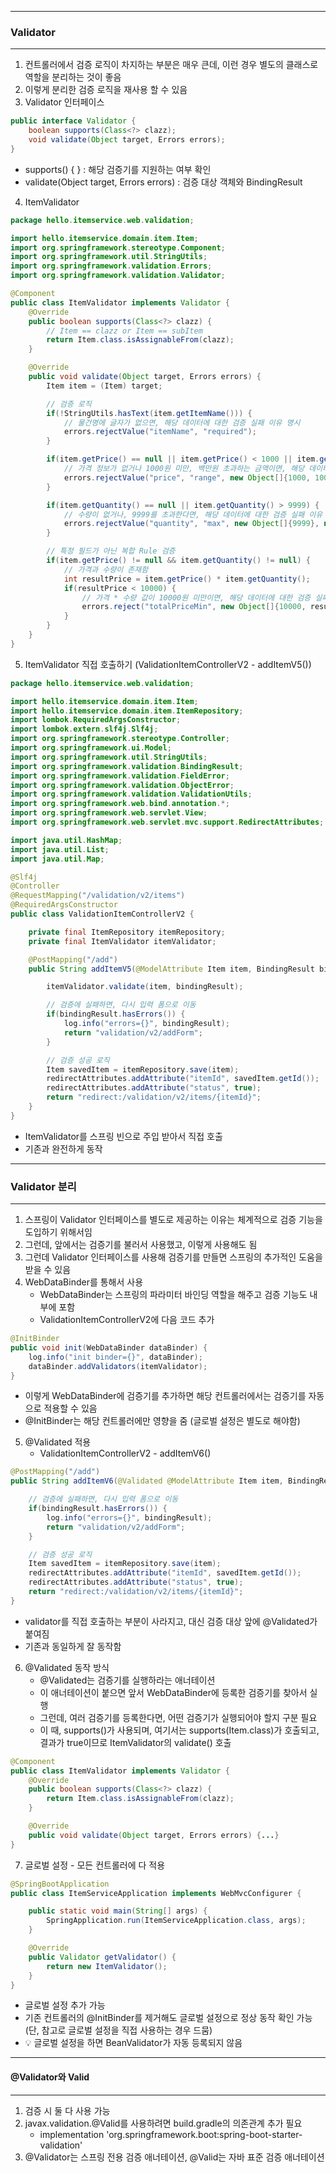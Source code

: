-----
### Validator
-----
1. 컨트롤러에서 검증 로직이 차지하는 부분은 매우 큰데, 이런 경우 별도의 클래스로 역할을 분리하는 것이 좋음
2. 이렇게 분리한 검증 로직을 재사용 할 수 있음
3. Validator 인터페이스
```java
public interface Validator {
    boolean supports(Class<?> clazz);
    void validate(Object target, Errors errors); 
}
```
  - supports() { } : 해당 검증기를 지원하는 여부 확인
  - validate(Object target, Errors errors) : 검증 대상 객체와 BindingResult
    
4. ItemValidator
```java
package hello.itemservice.web.validation;

import hello.itemservice.domain.item.Item;
import org.springframework.stereotype.Component;
import org.springframework.util.StringUtils;
import org.springframework.validation.Errors;
import org.springframework.validation.Validator;

@Component
public class ItemValidator implements Validator {
    @Override
    public boolean supports(Class<?> clazz) {
        // Item == clazz or Item == subItem
        return Item.class.isAssignableFrom(clazz);
    }

    @Override
    public void validate(Object target, Errors errors) {
        Item item = (Item) target;

        // 검증 로직
        if(!StringUtils.hasText(item.getItemName())) {
            // 물건명에 글자가 없으면, 해당 데이터에 대한 검증 실패 이유 명시
            errors.rejectValue("itemName", "required");
        }

        if(item.getPrice() == null || item.getPrice() < 1000 || item.getPrice() > 1000000) {
            // 가격 정보가 없거나 1000원 미만, 백만원 초과하는 금액이면, 해당 데이터에 대한 검증 실패 이유 명시
            errors.rejectValue("price", "range", new Object[]{1000, 1000000}, null);
        }

        if(item.getQuantity() == null || item.getQuantity() > 9999) {
            // 수량이 없거나, 9999를 초과한다면, 해당 데이터에 대한 검증 실패 이유 명시
            errors.rejectValue("quantity", "max", new Object[]{9999}, null);
        }

        // 특정 필드가 아닌 복합 Rule 검증
        if(item.getPrice() != null && item.getQuantity() != null) {
            // 가격과 수량이 존재함
            int resultPrice = item.getPrice() * item.getQuantity();
            if(resultPrice < 10000) {
                // 가격 * 수량 값이 10000원 미만이면, 해당 데이터에 대한 검증 실패 이유 명시
                errors.reject("totalPriceMin", new Object[]{10000, resultPrice}, null);
            }
        }
    }
}
```

5. ItemValidator 직접 호출하기 (ValidationItemControllerV2 - addItemV5())
```java
package hello.itemservice.web.validation;

import hello.itemservice.domain.item.Item;
import hello.itemservice.domain.item.ItemRepository;
import lombok.RequiredArgsConstructor;
import lombok.extern.slf4j.Slf4j;
import org.springframework.stereotype.Controller;
import org.springframework.ui.Model;
import org.springframework.util.StringUtils;
import org.springframework.validation.BindingResult;
import org.springframework.validation.FieldError;
import org.springframework.validation.ObjectError;
import org.springframework.validation.ValidationUtils;
import org.springframework.web.bind.annotation.*;
import org.springframework.web.servlet.View;
import org.springframework.web.servlet.mvc.support.RedirectAttributes;

import java.util.HashMap;
import java.util.List;
import java.util.Map;

@Slf4j
@Controller
@RequestMapping("/validation/v2/items")
@RequiredArgsConstructor
public class ValidationItemControllerV2 {

    private final ItemRepository itemRepository;
    private final ItemValidator itemValidator;

    @PostMapping("/add")
    public String addItemV5(@ModelAttribute Item item, BindingResult bindingResult, RedirectAttributes redirectAttributes, Model model) {

        itemValidator.validate(item, bindingResult);

        // 검증에 실패하면, 다시 입력 폼으로 이동
        if(bindingResult.hasErrors()) {
            log.info("errors={}", bindingResult);
            return "validation/v2/addForm";
        }

        // 검증 성공 로직
        Item savedItem = itemRepository.save(item);
        redirectAttributes.addAttribute("itemId", savedItem.getId());
        redirectAttributes.addAttribute("status", true);
        return "redirect:/validation/v2/items/{itemId}";
    }
}
```
  - ItemValidator를 스프링 빈으로 주입 받아서 직접 호출
  - 기존과 완전하게 동작

-----
### Validator 분리
-----
1. 스프링이 Validator 인터페이스를 별도로 제공하는 이유는 체계적으로 검증 기능을 도입하기 위해서임
2. 그런데, 앞에서는 검증기를 불러서 사용했고, 이렇게 사용해도 됨
3. 그런데 Validator 인터페이스를 사용해 검증기를 만들면 스프링의 추가적인 도움을 받을 수 있음
4. WebDataBinder를 통해서 사용
   - WebDataBinder는 스프링의 파라미터 바인딩 역할을 해주고 검증 기능도 내부에 포함
   - ValidationItemControllerV2에 다음 코드 추가
```java
@InitBinder
public void init(WebDataBinder dataBinder) {
    log.info("init binder={}", dataBinder);
    dataBinder.addValidators(itemValidator);
}
```
  - 이렇게 WebDataBinder에 검증기를 추가하면 해당 컨트롤러에서는 검증기를 자동으로 적용할 수 있음
  - @InitBinder는 해당 컨트롤러에만 영향을 줌 (글로벌 설정은 별도로 해야함)

5. @Validated 적용
   - ValidationItemControllerV2 - addItemV6()
```java
@PostMapping("/add")
public String addItemV6(@Validated @ModelAttribute Item item, BindingResult bindingResult, RedirectAttributes redirectAttributes) {

    // 검증에 실패하면, 다시 입력 폼으로 이동
    if(bindingResult.hasErrors()) {
        log.info("errors={}", bindingResult);
        return "validation/v2/addForm";
    }

    // 검증 성공 로직
    Item savedItem = itemRepository.save(item);
    redirectAttributes.addAttribute("itemId", savedItem.getId());
    redirectAttributes.addAttribute("status", true);
    return "redirect:/validation/v2/items/{itemId}";
}
```
  - validator를 직접 호출하는 부분이 사라지고, 대신 검증 대상 앞에 @Validated가 붙여짐
  - 기존과 동일하게 잘 동작함

6. @Validated 동작 방식
   - @Validated는 검증기를 실행하라는 애너테이션
   - 이 애너테이션이 붙으면 앞서 WebDataBinder에 등록한 검증기를 찾아서 실행
   - 그런데, 여러 검증기를 등록한다면, 어떤 검증기가 실행되어야 할지 구분 필요
   - 이 때, supports()가 사용되며, 여기서는 supports(Item.class)가 호출되고, 결과가 true이므로 ItemValidator의 validate() 호출
```java
@Component
public class ItemValidator implements Validator { 
    @Override
    public boolean supports(Class<?> clazz) { 
        return Item.class.isAssignableFrom(clazz);
    }

    @Override
    public void validate(Object target, Errors errors) {...}
}
```

7. 글로벌 설정 - 모든 컨트롤러에 다 적용
```java
@SpringBootApplication
public class ItemServiceApplication implements WebMvcConfigurer {

    public static void main(String[] args) {
        SpringApplication.run(ItemServiceApplication.class, args);
    }

    @Override
    public Validator getValidator() { 
        return new ItemValidator();
    } 
}
```
  - 글로벌 설정 추가 가능
  - 기존 컨트롤러의 @InitBinder를 제거해도 글로벌 설정으로 정상 동작 확인 가능 (단, 참고로 글로벌 설정을 직접 사용하는 경우 드뭄)
  - 💡 글로벌 설정을 하면 BeanValidator가 자동 등록되지 않음

-----
#### @Validator와 Valid
-----
1. 검증 시 둘 다 사용 가능
2. javax.validation.@Valid를 사용하려면 build.gradle의 의존관계 추가 필요
   - implementation 'org.springframework.boot:spring-boot-starter-validation'
3. @Validator는 스프링 전용 검증 애너테이션, @Valid는 자바 표준 검증 애너테이션
